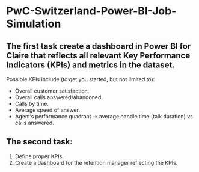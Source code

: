 # PwC-Switzerland-Power-BI-Job-Simulation
## The first task create a dashboard in Power BI for Claire that reflects all relevant Key Performance Indicators (KPIs) and metrics in the dataset.
Possible KPIs include (to get you started, but not limited to):

- Overall customer satisfaction.
- Overall calls answered/abandoned.
- Calls by time.
- Average speed of answer.
- Agent’s performance quadrant -> average handle time (talk duration) vs calls answered.

## The second task:
1. Define proper KPIs.
2. Create a dashboard for the retention manager reflecting the KPIs.
